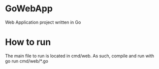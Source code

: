 # GoWebApp
Web Application project written in Go

# How to run
The main file to run is located in cmd/web.
As such, compile and run with go run cmd/web/*.go
